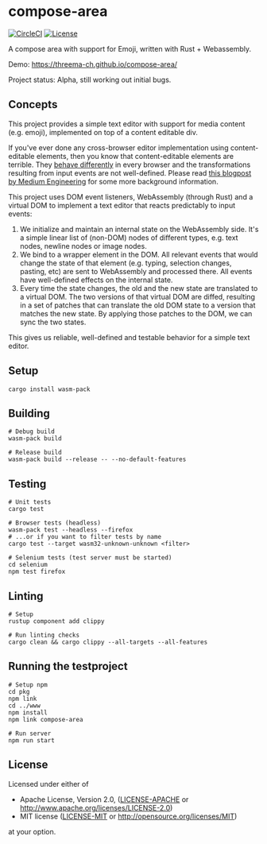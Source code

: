 # compose-area

[![CircleCI][circle-ci-badge]][circle-ci]
[![License][license-badge]][license]

A compose area with support for Emoji, written with Rust + Webassembly.

Demo: https://threema-ch.github.io/compose-area/

Project status: Alpha, still working out initial bugs.


## Concepts

This project provides a simple text editor with support for media content (e.g.
emoji), implemented on top of a content editable div.

If you've ever done any cross-browser editor implementation using
content-editable elements, then you know that content-editable elements are
terrible. They [behave differently](https://www.dhs.state.il.us/accessibility/tests/contenteditabletest.html)
in every browser and the transformations resulting from input events are not
well-defined. Please read [this blogpost by Medium
Engineering](https://medium.engineering/why-contenteditable-is-terrible-122d8a40e480)
for some more background information.

This project uses DOM event listeners, WebAssembly (through Rust) and a virtual
DOM to implement a text editor that reacts predictably to input events:

 1. We initialize and maintain an internal state on the WebAssembly side. It's
    a simple linear list of (non-DOM) nodes of different types, e.g. text
    nodes, newline nodes or image nodes.
 2. We bind to a wrapper element in the DOM. All relevant events that would
    change the state of that element (e.g. typing, selection changes, pasting,
    etc) are sent to WebAssembly and processed there. All events have
    well-defined effects on the internal state.
 3. Every time the state changes, the old and the new state are translated to a
    virtual DOM. The two versions of that virtual DOM are diffed, resulting in
    a set of patches that can translate the old DOM state to a version that
    matches the new state. By applying those patches to the DOM, we can sync
    the two states.

This gives us reliable, well-defined and testable behavior for a simple text
editor.


## Setup

    cargo install wasm-pack


## Building

    # Debug build
    wasm-pack build

    # Release build
    wasm-pack build --release -- --no-default-features


## Testing

    # Unit tests
    cargo test

    # Browser tests (headless)
    wasm-pack test --headless --firefox
    # ...or if you want to filter tests by name
    cargo test --target wasm32-unknown-unknown <filter>

    # Selenium tests (test server must be started)
    cd selenium
    npm test firefox


## Linting

    # Setup
    rustup component add clippy

    # Run linting checks
    cargo clean && cargo clippy --all-targets --all-features


## Running the testproject

    # Setup npm
    cd pkg
    npm link
    cd ../www
    npm install
    npm link compose-area 

    # Run server
    npm run start


## License

Licensed under either of

 * Apache License, Version 2.0, ([LICENSE-APACHE](LICENSE-APACHE) or
   http://www.apache.org/licenses/LICENSE-2.0)
 * MIT license ([LICENSE-MIT](LICENSE-MIT) or
   http://opensource.org/licenses/MIT)

at your option.


<!-- Badges -->
[circle-ci]: https://circleci.com/gh/threema-ch/compose-area/tree/master
[circle-ci-badge]: https://circleci.com/gh/threema-ch/compose-area/tree/master.svg?style=shield
[license]: https://github.com/threema-ch/compose-area#license
[license-badge]: https://img.shields.io/badge/License-Apache%202.0%20%2f%20MIT-blue.svg

